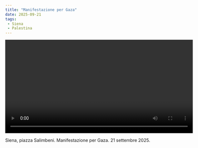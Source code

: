 ```yaml
---
title: "Manifestazione per Gaza"
date: 2025-09-21
tags:
 - Siena
 - Palestina
---
```


<video controls width="600">
  <source src="/video/20250921-Siena.mp4" type="video/mp4">
  Il tuo browser non supporta il tag video.
</video>



Siena, piazza Salimbeni. Manifestazione per Gaza. 21 settembre 2025.
